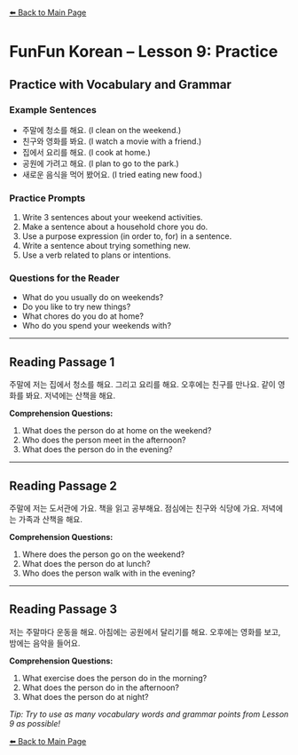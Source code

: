 [⬅️ Back to Main Page](README.md)

# FunFun Korean – Lesson 9: Practice

## Practice with Vocabulary and Grammar

### Example Sentences
- 주말에 청소를 해요. (I clean on the weekend.)
- 친구와 영화를 봐요. (I watch a movie with a friend.)
- 집에서 요리를 해요. (I cook at home.)
- 공원에 가려고 해요. (I plan to go to the park.)
- 새로운 음식을 먹어 봤어요. (I tried eating new food.)

### Practice Prompts
1. Write 3 sentences about your weekend activities.
2. Make a sentence about a household chore you do.
3. Use a purpose expression (in order to, for) in a sentence.
4. Write a sentence about trying something new.
5. Use a verb related to plans or intentions.

### Questions for the Reader
- What do you usually do on weekends?
- Do you like to try new things?
- What chores do you do at home?
- Who do you spend your weekends with?

---

## Reading Passage 1

주말에 저는 집에서 청소를 해요. 그리고 요리를 해요. 오후에는 친구를 만나요. 같이 영화를 봐요. 저녁에는 산책을 해요.

**Comprehension Questions:**
1. What does the person do at home on the weekend?
2. Who does the person meet in the afternoon?
3. What does the person do in the evening?

---

## Reading Passage 2

주말에 저는 도서관에 가요. 책을 읽고 공부해요. 점심에는 친구와 식당에 가요. 저녁에는 가족과 산책을 해요.

**Comprehension Questions:**
1. Where does the person go on the weekend?
2. What does the person do at lunch?
3. Who does the person walk with in the evening?

---

## Reading Passage 3

저는 주말마다 운동을 해요. 아침에는 공원에서 달리기를 해요. 오후에는 영화를 보고, 밤에는 음악을 들어요.

**Comprehension Questions:**
1. What exercise does the person do in the morning?
2. What does the person do in the afternoon?
3. What does the person do at night?

*Tip: Try to use as many vocabulary words and grammar points from Lesson 9 as possible!*

[⬅️ Back to Main Page](README.md)
